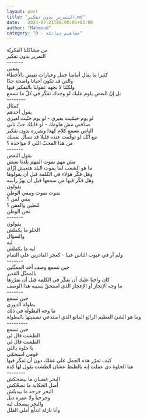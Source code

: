 ```yaml
---
layout: post
title: "التمرير بدون تفكير.md"
date:   2024-07-21T00:00:01+03:00
author: "Mahmoud"
category: "0 - مفاهيم حياتيّة"
---
```

من مشاكلنا الفكريّة\
التمرير بدون تفكير\
\-\-\-\-\-\--\
بمعني\
كثيرا ما يقال أمامنا جمل وعبارات تفيض بالأخطاء\
والتي قد تكون أحيانا واضحة جدّا\
ولكنّنا لا نجهد عقولنا بالتفكير فيها\
بل إنّ البعض يلوم عليك لو وجدك تفكّر في كلّ ما تسمع\
\-\-\-\-\-\-\--\
كمثال\
يقول أحدهم\
لو يوم حسّيت بغيري - لو يوم حنّيت لغيري\
صدّقني مش هلومك - لو قابلك حبّ تاني\
الناس تسمع كلام كهذا وتمرره بدون تفكير\
مع أنّك لو توقّفت عنده قليلا قد تسأل نفسك\
من هذا المحبّ اللي لا مؤاخذة ؟\
\-\-\-\-\-\--\
يقول البعض\
مش مهم نموت المهم بلدنا تعيش\
ما هو الشعب لما يموت البلد هتعيش إزّاي\
وهل فكّر هؤلاء في الكلمة قبل أن يقولوها\
وهل فكّر فيها من سمعها قبل أن يهزّ رأسه\
يقولون\
نموت نموت ويبقي الوطن\
يبقي لمن ؟\
للطين والعفن ؟\
نحن الوطن\
\-\-\-\-\-\--\
يقولون\
الحلو ما يكملش\
والسؤال\
ليه\
ليه ما يكملش\
ولم أر في عيوب الناس عيبا - كعجز القادرين علي
التمام\
\-\-\-\-\-\--\
حين تسمع وصف أحد الممثّلين\
بالممثّل القدير\
كان واجبا عليك أن تفكّر في الكلمة قبل أن تمرّرها\
ما وجه الإنجاز أو الإعجاز الذي استحقّ بسببه هذا
الوصف\
\-\-\-\-\-\--\
حين تسمع\
بطولة الدوري\
ما وجه البطولة في ذلك\
وما هو الشئ العظيم الرائع الماتع الذي استدعي تسميتها
بالبطولة\
\-\-\-\-\-\-\-\--\
حين تسمع\
الطشت قال لي\
الطشت قال لي\
يا حلوة ياللي\
قومي استحمّي\
كيف تمرّر هذه الجمل علي عقلك دون أن تفكّر فيها\
هيا الحلوة دي عملت إيه بالظبط عشان الطشت يقول لها
كده\
\-\-\-\-\-\-\--\
البحر غضبان ما بيضحكش\
أصل الحكاية ما تضحّكش\
البحر جرحه ما بيدبلش\
وجرحنا ولا عمره دبل\
والبحر بيضحك ليه\
وأنا نازلة اتدلّع أملي القلل
